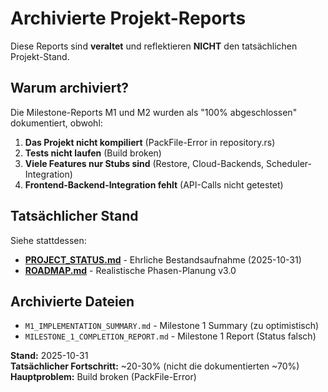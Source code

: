 # Archivierte Projekt-Reports

Diese Reports sind **veraltet** und reflektieren **NICHT** den tatsächlichen Projekt-Stand.

## Warum archiviert?

Die Milestone-Reports M1 und M2 wurden als "100% abgeschlossen" dokumentiert, obwohl:

1. **Das Projekt nicht kompiliert** (PackFile-Error in repository.rs)
2. **Tests nicht laufen** (Build broken)
3. **Viele Features nur Stubs sind** (Restore, Cloud-Backends, Scheduler-Integration)
4. **Frontend-Backend-Integration fehlt** (API-Calls nicht getestet)

## Tatsächlicher Stand

Siehe stattdessen:

- **[PROJECT_STATUS.md](../../PROJECT_STATUS.md)** - Ehrliche Bestandsaufnahme (2025-10-31)
- **[ROADMAP.md](../../ROADMAP.md)** - Realistische Phasen-Planung v3.0

## Archivierte Dateien

- `M1_IMPLEMENTATION_SUMMARY.md` - Milestone 1 Summary (zu optimistisch)
- `MILESTONE_1_COMPLETION_REPORT.md` - Milestone 1 Report (Status falsch)

**Stand:** 2025-10-31  
**Tatsächlicher Fortschritt:** ~20-30% (nicht die dokumentierten ~70%)  
**Hauptproblem:** Build broken (PackFile-Error)
